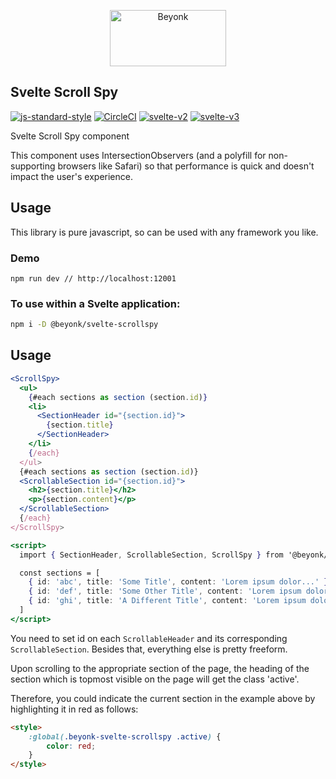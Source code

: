 <p align="center">
  <img width="186" height="90" src="https://user-images.githubusercontent.com/218949/44782765-377e7c80-ab80-11e8-9dd8-fce0e37c235b.png" alt="Beyonk" />
</p>

## Svelte Scroll Spy

[![js-standard-style](https://img.shields.io/badge/code%20style-standard-brightgreen.svg)](http://standardjs.com) [![CircleCI](https://circleci.com/gh/beyonk-adventures/svelte-scrollspy.svg?style=shield)](https://circleci.com/gh/beyonk-adventures/svelte-scrollspy) [![svelte-v2](https://img.shields.io/badge/svelte-v2-orange.svg)](https://v2.svelte.dev) [![svelte-v3](https://img.shields.io/badge/svelte-v3-blueviolet.svg)](https://svelte.dev)

Svelte Scroll Spy component

This component uses IntersectionObservers (and a polyfill for non-supporting browsers like Safari) so that performance is quick and doesn't impact the user's experience.

## Usage

This library is pure javascript, so can be used with any framework you like.

### Demo

```
npm run dev // http://localhost:12001
```

### To use within a Svelte application:

```bash
npm i -D @beyonk/svelte-scrollspy
```

## Usage

```jsx
<ScrollSpy>
  <ul>
    {#each sections as section (section.id)}
    <li>
      <SectionHeader id="{section.id}">
        {section.title}
      </SectionHeader>
    </li>
    {/each}
  </ul>
  {#each sections as section (section.id)}
  <ScrollableSection id="{section.id}">
    <h2>{section.title}</h2>
    <p>{section.content}</p>
  </ScrollableSection>
  {/each}
</ScrollSpy>

<script>
  import { SectionHeader, ScrollableSection, ScrollSpy } from '@beyonk/svelte-scrollspy'

  const sections = [
    { id: 'abc', title: 'Some Title', content: 'Lorem ipsum dolor...' },
    { id: 'def', title: 'Some Other Title', content: 'Lorem ipsum dolor...' },
    { id: 'ghi', title: 'A Different Title', content: 'Lorem ipsum dolor...' }
  ]
</script>
```

You need to set id on each `ScrollableHeader` and its corresponding `ScrollableSection`. Besides that, everything else is pretty freeform.

Upon scrolling to the appropriate section of the page, the heading of the section which is topmost visible on the page will get the class 'active'.

Therefore, you could indicate the current section in the example above by highlighting it in red as follows:

```html
<style>
	:global(.beyonk-svelte-scrollspy .active) {
		color: red;
	}
</style>
```
